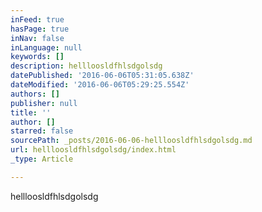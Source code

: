 ```yaml
---
inFeed: true
hasPage: true
inNav: false
inLanguage: null
keywords: []
description: hellloosldfhlsdgolsdg
datePublished: '2016-06-06T05:31:05.638Z'
dateModified: '2016-06-06T05:29:25.554Z'
authors: []
publisher: null
title: ''
author: []
starred: false
sourcePath: _posts/2016-06-06-hellloosldfhlsdgolsdg.md
url: hellloosldfhlsdgolsdg/index.html
_type: Article

---
```

hellloosldfhlsdgolsdg